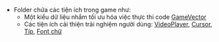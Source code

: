 - Folder chứa các tiện ích trong game như: 
  + Một kiểu dữ liệu nhắm tối ưu hóa việc thực thi code [GameVector](./GameVector.h)
  + Các tiện ích cải thiện trải nghiệm người dùng: [VideoPlayer](./Video/VideoPlayer.h), [Cursor](./Cursor/Cursor.h), [Típ](./Tip/Tips.h), [Font chữ](./Font/FontManager.h)